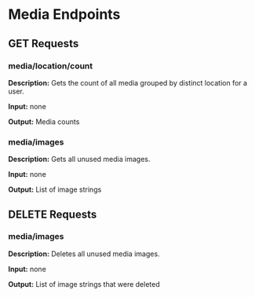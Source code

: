 # Media Endpoints

## GET Requests

### media/location/count

**Description:** Gets the count of all media grouped by distinct location for a user.

**Input:** none

**Output:** Media counts

### media/images

**Description:** Gets all unused media images.

**Input:** none

**Output:** List of image strings

## DELETE Requests

### media/images

**Description:** Deletes all unused media images.

**Input:** none

**Output:** List of image strings that were deleted
